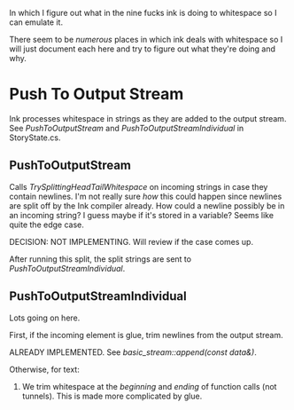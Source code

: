 In which I figure out what in the nine fucks ink is doing to whitespace so I can emulate it.

There seem to be _numerous_ places in which ink deals with whitespace so I will just document each here and try to figure out what they're doing and why.

# Push To Output Stream

Ink processes whitespace in strings as they are added to the output stream. See _PushToOutputStream_ and _PushToOutputStreamIndividual_ in StoryState.cs.

## PushToOutputStream

Calls _TrySplittingHeadTailWhitespace_ on incoming strings in case they contain newlines. I'm not really sure *how* this could happen since newlines are split off by the Ink compiler already. How could a newline possibly be in an incoming string? I guess maybe if it's stored in a variable? Seems like quite the edge case. 

DECISION: NOT IMPLEMENTING. Will review if the case comes up.

After running this split, the split strings are sent to _PushToOutputStreamIndividual_.

## PushToOutputStreamIndividual

Lots going on here.

First, if the incoming element is glue, trim newlines from the output stream.

ALREADY IMPLEMENTED. See *basic_stream::append(const data&)*.

Otherwise, for text:

1. We trim whitespace at the _beginning_ and _ending_ of function calls (not tunnels). This is made more complicated by glue.

